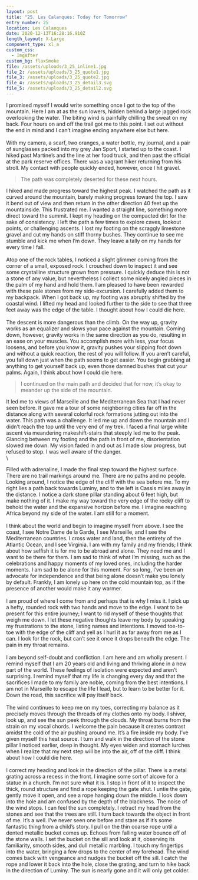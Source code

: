 ```yaml
---
layout: post
title: "25. Les Calanques: Today for Tomorrow"
entry_number: 25
location: Les Calanques
date: 2020-12-13T16:28:16.910Z
length_layout: X-Large
component_type: xl_a
custom_css:
  - ImgAfter
custom_bg: flaxSmoke
file: /assets/uploads/3_25_inline1.jpg
file_2: /assets/uploads/3_25_quote1.jpg
file_3: /assets/uploads/3_25_quote2.jpg
file_4: /assets/uploads/3_25_detail3.svg
file_5: /assets/uploads/3_25_detail2.svg
---
```

I promised myself I would write something once I got to the top of the mountain. <a class="E25_I1">Here I am at as the sun lowers, hidden behind a large jagged rock overlooking the water.</a> The biting wind is painfully chilling the sweat on my back. Four hours on and off the trail got me to this point. I set out without the end in mind and I can’t imagine ending anywhere else but here.\
\
With my camera, a scarf, two oranges, a water bottle, my journal, and a pair of sunglasses packed into my grey Jan Sport, I started up to the coast. I hiked past Martine’s and the line at her food truck, and then past the official at the park reserve offices. There was a vagrant hiker returning from his stroll. My contact with people quickly ended, however, once I hit gravel. <blockquote class="E25_Q1">The path was completely deserted for these next hours.</blockquote> I hiked and made progress toward the highest peak. I watched the path as it curved around the mountain, barely making progress toward the top. I saw it bend out of view and then return in the other direction 40 feet up the mountainside. This frustrated me. I wanted a straight line, something more direct toward the summit. I kept my heading on the compacted dirt for the sake of consistency. I left the path a few times to explore caves, lookout points, or challenging ascents. I lost my footing on the scraggly limestone gravel and cut my hands on stiff thorny bushes. They continue to see me stumble and kick me when I’m down. They leave a tally on my hands for every time I fall. \
\
Atop one of the rock tables, I noticed a slight glimmer coming from the corner of a small, exposed rock. I crouched down to inspect it and see some crystalline structure grown from pressure. I quickly deduce this is not a stone of any value, but nevertheless I collect some nicely angled pieces in the palm of my hand and hold them. I am pleased to have been rewarded with these pale stones from my side-excursion. I carefully added them to my backpack. When I got back up, my footing was abruptly shifted by the coastal wind. I lifted my head and looked further to the side to see that three feet away was the edge of the table. I thought about how I could die here. \
\
The descent is more dangerous than the climb. On the way up, gravity works as an equalizer and slows your pace against the mountain. Coming down, however, gravity works in the same direction as you do, resulting in an ease on your muscles. You accomplish more with less, your focus loosens, and before you know it, gravity pushes your slipping foot down and without a quick reaction, the rest of you will follow. If you aren’t careful, you fall down just when the path seems to get easier. You begin grabbing at anything to get yourself back up, even those damned bushes that cut your palms. Again, I think about how I could die here. <br>

<blockquote class="E25_Q2">I continued on the main path and decided that for now, it’s okay to meander up the side of the mountain.</blockquote> It led me to views of Marseille and the Mediterranean Sea that I had never seen before. It gave me a tour of some neighboring cities far off in the distance along with several colorful rock formations jutting out into the water. This path was a challenge. It led me up and down the mountain and I didn’t reach the top until the very end of my trek. I faced a final large white ascent via meandering makeshift-stairs that steeply led me to the peak. Glancing between my footing and the path in front of me, disorientation slowed me down. My vision faded in and out as I made slow progress, but refused to stop. I was well aware of the danger. <br>\

Filled with adrenaline, I made the final step toward the highest surface. There are no trail markings around me. There are no paths and no people. Looking around, I notice the edge of the cliff with the sea before me. To my right lies a path back towards Luminy, and to the left is Cassis miles away in the distance. I notice a dark stone pillar standing about 6 feet high, but make nothing of it. I make my way toward the very edge of the rocky cliff to behold the water and the expansive horizon before me. I imagine reaching Africa beyond my side of the water. I am still for a moment. \
\
I think about the world and begin to imagine myself from above. I see the coast, I see Notre Dame de la Garde, I see Marseille, and I see the Mediterranean countries. I cross water and land, then the entirety of the Atlantic Ocean, and I see Virginia. I am with my family and my friends; I think about how selfish it is for me to be abroad and alone. They need me and I want to be there for them. I am sad to think of what I’m missing, such as the celebrations and happy moments of my loved ones, including the harder moments. I am sad to be alone for this moment. For so long, I’ve been an advocate for independence and that being alone doesn’t make you lonely by default. Frankly, I am lonely up here on the cold mountain top, as if the presence of another would make it any warmer. \
\
I am proud of where I come from and perhaps that is why I miss it. I pick up a hefty, rounded rock with two hands and move to the edge. I want to be present for this entire journey; I want to rid myself of these thoughts that weigh me down. I let these negative thoughts leave my body by speaking my frustrations to the stone, listing names and intentions. I moved toe-to-toe with the edge of the cliff and yell as I hurl it as far away from me as I can. I look for the rock, but can’t see it once it drops beneath the edge. The pain in my throat remains. \
\
I am beyond self-doubt and confliction. I am here and am wholly present. I remind myself that I am 20 years old and living and thriving alone in a new part of the world. These feelings of isolation were expected and aren’t surprising. I remind myself that my life is changing every day and that the sacrifices I made to my family are noble, coming from the best intentions. I am not in Marseille to escape the life I lead, but to learn to be better for it. Down the road, this sacrifice will pay itself back. \
\
The wind continues to keep me on my toes, correcting my balance as it precisely moves through the threads of my clothes onto my body. I shiver, look up, and see the sun peek through the clouds. My throat burns from the strain on my vocal chords. I welcome the pain because it creates contrast amidst the cold of the air pushing around me. It’s a fire inside my body. I’ve given myself this heat source. I turn and walk in the direction of the stone pillar I noticed earlier, deep in thought. My eyes widen and stomach lurches when I realize that my next step will be into the air, off of the cliff. I think about how I could die here.\
\
I correct my heading and look in the direction of the pillar. There is a metal grating across a recess in the front. I imagine some sort of alcove for a statue in a church. I’m not sure what it is. I stop in front of it to inspect the thick, round structure and find a rope keeping the gate shut. I untie the gate, gently move it open, and see a rope hanging down the middle. I look down into the hole and am confused by the depth of the blackness. The noise of the wind stops. I can feel the sun completely. I retract my head from the stones and see that the trees are still. I turn back towards the object in front of me. It’s a well. I’ve never seen one before and stare as if it’s some fantastic thing from a child’s story. I pull on the thin coarse rope until a dented metallic bucket comes up. Echoes from falling water bounce off of the stone walls. I set the bucket on the sill and look at it, observing its familiarity, smooth sides, and dull metallic marbling. I touch my fingertips into the water, bringing a few drops to the center of my forehead. The wind comes back with vengeance and nudges the bucket off the sill. I catch the rope and lower it back into the hole, close the grating, and turn to hike back in the direction of Luminy. The sun is nearly gone and it will only get colder.